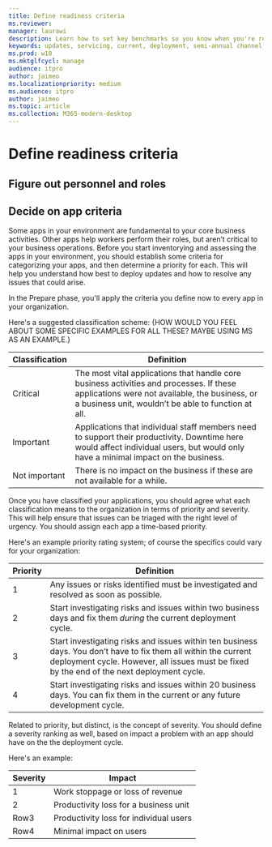 ```yaml
---
title: Define readiness criteria
ms.reviewer: 
manager: laurawi
description: Learn how to set key benchmarks so you know when you're ready to deploy the next wave of updates
keywords: updates, servicing, current, deployment, semi-annual channel, feature, quality, rings, insider, tools
ms.prod: w10
ms.mktglfcycl: manage
audience: itpro
author: jaimeo
ms.localizationpriority: medium
ms.audience: itpro
author: jaimeo
ms.topic: article
ms.collection: M365-modern-desktop
---
```


# Define readiness criteria

## Figure out personnel and roles


## Decide on app criteria

Some apps in your environment are fundamental to your core business activities. Other apps help workers perform their roles, but aren’t critical to your business operations. Before you start inventorying and assessing the apps in your environment, you should establish some criteria for categorizing your apps, and then determine a priority for each. This will help you understand how best to deploy updates and how to resolve any issues that could arise.

In the Prepare phase, you'll apply the criteria you define now to every app in your organization.

Here's a suggested classification scheme: {HOW WOULD YOU FEEL ABOUT SOME SPECIFIC EXAMPLES FOR ALL THESE? MAYBE USING MS AS AN EXAMPLE.}


|Classification  |Definition|
|---------|---------|
|Critical     | The most vital applications that handle core business activities and processes. If these applications were not available, the business, or a business unit, wouldn’t be able to function at all. |
|Important     | Applications that individual staff members need to support their productivity. Downtime here would affect individual users, but would only have a minimal impact on the business.       |
|Not important   | There is no impact on the business if these are not available for a while.        |

Once you have classified your applications, you should agree what each classification means to the organization in terms of priority and severity. This will help ensure that issues can be triaged with the right level of urgency. You should assign each app a time-based priority.

Here's an example priority rating system; of course the specifics could vary for your organization:


|Priority  |Definition  |
|---------|---------|
|1        | Any issues or risks identified must be investigated and resolved as soon as possible.        |
|2     | Start investigating risks and issues within two business days and fix them *during* the current deployment cycle.    |
|3     | Start investigating risks and issues within ten business days. You don’t have to fix them all within the current deployment cycle. However, all issues must be fixed by the end of the next deployment cycle.        |
|4     | Start investigating risks and issues within 20 business days. You can fix them in the current or any future development cycle.        |

Related to priority, but distinct, is the concept of severity. You should define a severity ranking as well, based on impact a problem with an app should have on the the deployment cycle.

Here's an example:


|Severity  |Impact  |
|---------|---------|
|1     | Work stoppage or loss of revenue        |
|2     | Productivity loss for a business unit        |
|Row3     | Productivity loss for individual users         |
|Row4     | Minimal impact on users        |


